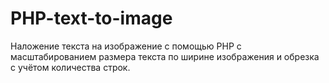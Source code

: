 # PHP-text-to-image
Наложение текста на изображение с помощью PHP с масштабированием размера текста по ширине изображения и обрезка с учётом количества строк. 
